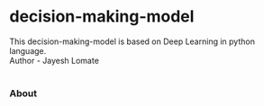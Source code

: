 # decision-making-model
This decision-making-model is based on Deep Learning in python language. 
<br>
Author - Jayesh Lomate
<br><br>
<h3>About</h3>


